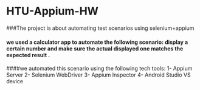 # HTU-Appium-HW
###The project is about automating test scenarios using selenium+appium
#### we used a calculator app to automate the following scenario: display a certain number and make sure the actual displayed one matches the expected result .
####we automated this scenario using the following tech tools:
1- Appium Server
2- Selenium WebDriver
3- Appium Inspector
4- Android Studio VS device
